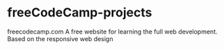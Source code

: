 # freeCodeCamp-projects
freecodecamp.com
A free website for learning the full web development.
Based on the responsive web design

